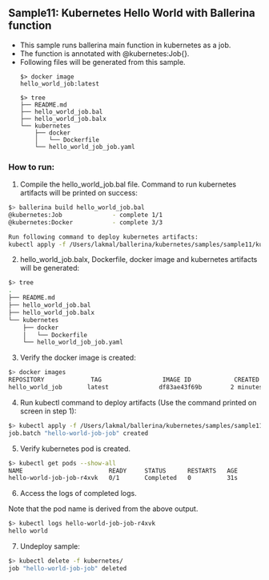 ## Sample11: Kubernetes Hello World with Ballerina function

- This sample runs ballerina main function in kubernetes as a job. 
- The function is annotated with @kubernetes:Job{}. 
- Following files will be generated from this sample.
    ``` 
    $> docker image
    hello_world_job:latest
    
    $> tree
    ├── README.md
    ├── hello_world_job.bal
    ├── hello_world_job.balx
    └── kubernetes
        ├── docker
        │   └── Dockerfile
        └── hello_world_job_job.yaml
    ```
### How to run:

1. Compile the  hello_world_job.bal file. Command to run kubernetes artifacts will be printed on success:
```bash
$> ballerina build hello_world_job.bal
@kubernetes:Job 			 - complete 1/1
@kubernetes:Docker 			 - complete 3/3

Run following command to deploy kubernetes artifacts: 
kubectl apply -f /Users/lakmal/ballerina/kubernetes/samples/sample11/kubernetes/
```

2. hello_world_job.balx, Dockerfile, docker image and kubernetes artifacts will be generated: 
```bash
$> tree
.
├── README.md
├── hello_world_job.bal
├── hello_world_job.balx
└── kubernetes
    ├── docker
    │   └── Dockerfile
    └── hello_world_job_job.yaml
```

3. Verify the docker image is created:
```bash
$> docker images
REPOSITORY             TAG                 IMAGE ID            CREATED             SIZE
hello_world_job       latest              df83ae43f69b        2 minutes ago        103MB

```

4. Run kubectl command to deploy artifacts (Use the command printed on screen in step 1):
```bash
$> kubectl apply -f /Users/lakmal/ballerina/kubernetes/samples/sample11/kubernetes/
job.batch "hello-world-job-job" created
```

5. Verify kubernetes pod is created.
```bash
$> kubectl get pods --show-all
NAME                        READY     STATUS      RESTARTS   AGE
hello-world-job-job-r4xvk   0/1       Completed   0          31s

```

6. Access the logs of completed logs.

Note that the pod name is derived from the above output.
```bash
$> kubectl logs hello-world-job-job-r4xvk
hello world
```


7. Undeploy sample:
```bash
$> kubectl delete -f kubernetes/
job "hello-world-job-job" deleted
```
